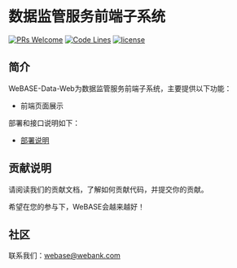 # 数据监管服务前端子系统
[![PRs Welcome](https://img.shields.io/badge/PRs-welcome-brightgreen.svg?style=flat-square)](https://webasedoc.readthedocs.io/zh_CN/latest/docs/WeBASE/CONTRIBUTING.html)
[![Code Lines](https://tokei.rs/b1/github/WeBankFinTech/WeBASE-Data?category=code)](https://github.com/WeBankFinTech/WeBASE-Data)
[![license](http://img.shields.io/badge/license-Apache%20v2-blue.svg)](http://www.apache.org/licenses/)

## 简介
WeBASE-Data-Web为数据监管服务前端子系统，主要提供以下功能：

- 前端页面展示

部署和接口说明如下：

- [部署说明](./install.md)

## 贡献说明
请阅读我们的贡献文档，了解如何贡献代码，并提交你的贡献。

希望在您的参与下，WeBASE会越来越好！

## 社区
联系我们：webase@webank.com
